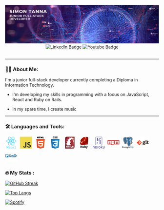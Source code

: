 <div id="header" align="center">
  <img src="./src/images/simon-banner.png"/>
  <div id="badges">
    <a href="http://https://www.linkedin.com/in/simon-tanna-117b75224/">
        <img src="https://img.shields.io/badge/LinkedIn-blue?style=for-the-badge&logo=linkedin&logoColor=white" alt="LinkedIn Badge"/>
    </a>
    <a href="https://www.instagram.com/simonptan/">
        <img src="https://img.shields.io/badge/Instagram-red?style=for-the-badge&logo=instagram&logoColor=white" alt="Youtube Badge"/>
    </a>
    </div>
    <img src="https://komarev.com/ghpvc/?username=simon-tanna&style=flat-square&color=blueviolet" alt=""/>
</div>

</div>

---

### :man_technologist: About Me:

I'm a junior full-stack developer currently completing a Diploma in Information Technology.

- I'm developing my skills in programming with a focus on JavaScript, React and Ruby on Rails.

- In my spare time, I create music

---

### :hammer_and_wrench: Languages and Tools:

<div>
  <img src="./src/images/react-original-wordmark.svg" title="React" alt="React" width="40" height="40"/>&nbsp;
  <img src="./src/images/javascript-original.svg" title="JS" alt="JS" width="40" height="40"/>&nbsp;
  <img src="./src/images/html5-original-wordmark.svg" title="HTML5" alt="HTML5" width="40" height="40"/>&nbsp;
  <img src="./src/images/css3-original-wordmark.svg" title="CSS3" alt="CSS3" width="40" height="40"/>&nbsp;
  <img src="./src/images/rails-original-wordmark.svg" title="Rails" alt="Rails" width="40" height="40"/>&nbsp;
  <img src="./src/images/ruby-original-wordmark.svg" title="Ruby" alt="Ruby" width="40" height="40"/>&nbsp;
  <img src="./src/images/heroku-original-wordmark.svg" title="Heroku" alt="Heroku" width="40" height="40"/>&nbsp;
  <!-- <img src="./src/images/nodejs-original-wordmark.svg" title="nodejs" alt="nodejs" width="40" height="40"/>&nbsp; -->
  <img src="./src/images/npm-original-wordmark.svg" title="NPM" alt="NPM" width="40" height="40"/>&nbsp;
  <img src="./src/images/postgresql-original-wordmark.svg" title="PostgreSQL" alt="PostgreSQL" width="40" height="40"/>&nbsp;
  <img src="./src/images/git-original-wordmark.svg" title="Git" alt="Git" width="40" height="40"/>&nbsp;
  <img src="./src/images/trello-plain-wordmark.svg" title="Trello" alt="Trello" width="40" height="40"/>&nbsp;
</div>

### :fire: My Stats :

[![GitHub Streak](http://github-readme-streak-stats.herokuapp.com?user=simon-tanna&theme=dark&background=000000)](https://git.io/streak-stats)

[![Top Langs](https://github-readme-stats.vercel.app/api/top-langs/?username=simon-tanna&layout=compact&theme=vision-friendly-dark)](https://github.com/anuraghazra/github-readme-stats)

[![Spotify](https://spotify-playlist-gcab022109-coderacademy.app/api/spotify)](https://open.spotify.com/user/tannabater)

<!--
**simon-tanna/simon-tanna** is a ✨ _special_ ✨ repository because its `README.md` (this file) appears on your GitHub profile.

Here are some ideas to get you started:

- 🔭 I’m currently working on ...
- 🌱 I’m currently learning ...
- 👯 I’m looking to collaborate on ...
- 🤔 I’m looking for help with ...
- 💬 Ask me about ...
- 📫 How to reach me: ...
- 😄 Pronouns: ...
- ⚡ Fun fact: ...
-->
